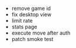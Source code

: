 - remove game id
- fix desktop view
- limit rate
- stats page
- execute move after auth
- patch smoke test
